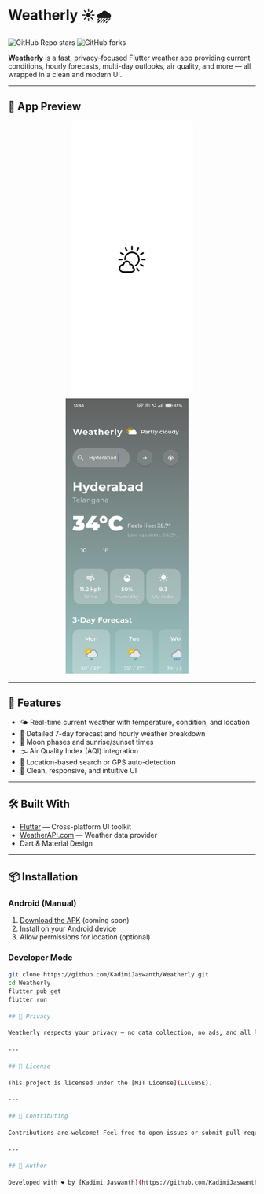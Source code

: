 # Weatherly ☀️🌧️

![GitHub Repo stars](https://img.shields.io/github/stars/KadimiJaswanth/Weatherly?style=social)
![GitHub forks](https://img.shields.io/github/forks/KadimiJaswanth/Weatherly?style=social)

**Weatherly** is a fast, privacy-focused Flutter weather app providing current conditions, hourly forecasts, multi-day outlooks, air quality, and more — all wrapped in a clean and modern UI.

---

## 📸 App Preview

<div align="center">
  <img src="./forecast_screen.png" alt="Forecast Screen" width="250"/>
  <img src="./home_screen.png" alt="Home Screen" width="250" style="margin-right: 20px"/>
</div>

---

## 🚀 Features

- 🌤 Real-time current weather with temperature, condition, and location
- 📅 Detailed 7-day forecast and hourly weather breakdown
- 🌙 Moon phases and sunrise/sunset times
- 🌫 Air Quality Index (AQI) integration
- 🧭 Location-based search or GPS auto-detection
- 📱 Clean, responsive, and intuitive UI

---

## 🛠 Built With

- [Flutter](https://flutter.dev) — Cross-platform UI toolkit
- [WeatherAPI.com](https://www.weatherapi.com/) — Weather data provider
- Dart & Material Design

---

## 📦 Installation

### Android (Manual)

1. [Download the APK](https://github.com/KadimiJaswanth/Weatherly/releases) (coming soon)  
2. Install on your Android device  
3. Allow permissions for location (optional)

### Developer Mode

```bash
git clone https://github.com/KadimiJaswanth/Weatherly.git
cd Weatherly
flutter pub get
flutter run

## 🔐 Privacy

Weatherly respects your privacy — no data collection, no ads, and all location processing is done locally on your device.

---

## 📄 License

This project is licensed under the [MIT License](LICENSE).

---

## 🤝 Contributing

Contributions are welcome! Feel free to open issues or submit pull requests to help improve Weatherly.

---

## 🙌 Author

Developed with ❤️ by [Kadimi Jaswanth](https://github.com/KadimiJaswanth)



